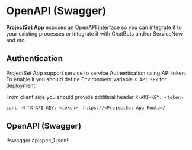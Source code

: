# OpenAPI (Swagger)

**ProjectSet App**  exposes an OpenAPI interface so you can integrate it to your existing processes or integrate it with ChatBots and/or ServiceNow and etc.

## Authentication

ProjectSet App support service to service Authentication using API token. To enable it you should define Environment variable `X_API_KEY` for deployment.

From client side you should provide additinal header  `X-API-KEY: <token>`

```
curl -H 'X-API-KEY: <token>' https://<ProjectSet App Route>/

```

## OpenAPI (Swagger) 

!!swagger apispec_1.json!!
